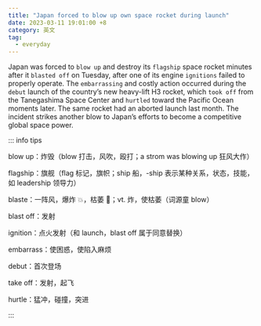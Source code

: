 ```yaml
---
title: "Japan forced to blow up own space rocket during launch"
date: 2023-03-11 19:01:00 +8
category: 英文
tag:
  - everyday
---
```


Japan was forced to `blow up` and destroy its `flagship` space rocket minutes after it `blasted off` on Tuesday, after one of its engine `ignitions` failed to properly operate. The `embarrassing` and costly action occurred during the `debut` launch of the country’s new heavy-lift H3 rocket, which `took off` from the Tanegashima Space Center and `hurtled` toward the Pacific Ocean moments later. The same rocket had an aborted launch last month. The incident strikes another blow to Japan’s efforts to become a competitive global space power.

::: info tips

blow up：炸毁（blow 打击，风吹，殴打；a strom was blowing up 狂风大作）

flagship：旗舰（flag 标记，旗帜；ship 船，-ship 表示某种关系，状态，技能，如 leadership 领导力）

blaste：一阵风，爆炸 💥，枯萎 🥀；vt. 炸，使枯萎（词源童 blow）

blast off：发射

ignition：点火发射（和 launch，blast off 属于同意替换）

embarrass：使困惑，使陷入麻烦

debut：首次登场

take off：发射，起飞

hurtle：猛冲，碰撞，突进

:::
